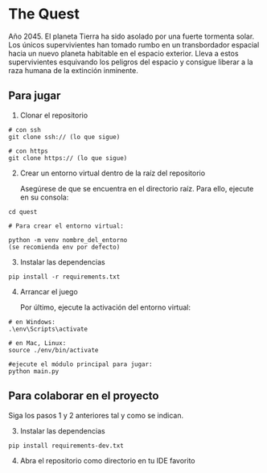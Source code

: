 # The Quest

Año 2045. El planeta Tierra ha sido asolado por una fuerte tormenta solar.
Los únicos supervivientes han tomado rumbo en un transbordador espacial hacia 
un nuevo planeta habitable en el espacio exterior. Lleva a estos supervivientes 
esquivando los peligros del espacio y consigue liberar a la raza humana
de la extinción inminente.

## Para jugar

1. Clonar el repositorio

````
# con ssh
git clone ssh:// (lo que sigue)

# con https
git clone https:// (lo que sigue)

````

2. Crear un entorno virtual dentro de la raíz del repositorio

    Asegúrese de que se encuentra en el directorio raíz. Para ello,
    ejecute en su consola:

`````
cd quest

# Para crear el entorno virtual:

python -m venv nombre_del_entorno
(se recomienda env por defecto)

`````

3. Instalar las dependencias

````
pip install -r requirements.txt
````


4. Arrancar el juego

    Por último, ejecute la activación del entorno virtual:

````
# en Windows:
.\env\Scripts\activate

# en Mac, Linux:
source ./env/bin/activate

#ejecute el módulo principal para jugar:
python main.py
````

## Para colaborar en el proyecto

Siga los pasos 1 y 2 anteriores tal y como se indican.

3. Instalar las dependencias

````
pip install requirements-dev.txt
````

4. Abra el repositorio como directorio en tu IDE favorito
